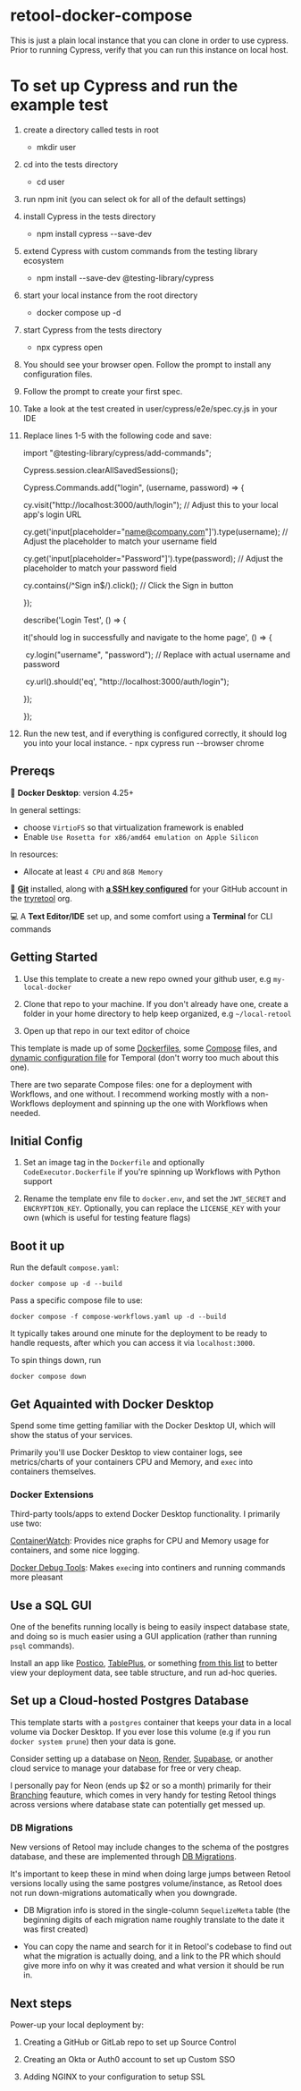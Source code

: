 # retool-docker-compose

This is just a plain local instance that you can clone in order to use cypress. Prior to running Cypress, verify that you can run this instance on local host. 


# To set up Cypress and run the example test

1. create a directory called tests in root
   - mkdir user

1. cd into the tests directory
   - cd user

3. run npm init (you can select ok for all of the default settings)

4. install Cypress in the tests directory

   - npm install cypress --save-dev

5. extend Cypress with custom commands from the testing library ecosystem

   - npm install --save-dev @testing-library/cypress

6. start your local instance from the root directory

   - docker compose up -d

7. start Cypress from the tests directory

   - npx cypress open

8. You should see your browser open. Follow the prompt to install any configuration files. 

9. Follow the prompt to create your first spec.

10. Take a look at the test created in user/cypress/e2e/spec.cy.js in your IDE

11. Replace lines 1-5 with the following code and save: 

    import "@testing-library/cypress/add-commands";

    Cypress.session.clearAllSavedSessions();

    Cypress.Commands.add("login", (username, password) => {

      cy.visit("http://localhost:3000/auth/login"); // Adjust this to your local app's login URL

      cy.get('input[placeholder="name@company.com"]').type(username); // Adjust the placeholder to match your username field

      cy.get('input[placeholder="Password"]').type(password); // Adjust the placeholder to match your password field

      cy.contains(/^Sign in$/).click(); // Click the Sign in button

    });

    describe('Login Test', () => {

      it('should log in successfully and navigate to the home page', () => {

    ​    cy.login("username", "password"); // Replace with actual username and password

    ​    cy.url().should('eq', "http://localhost:3000/auth/login");

      });

    });

12. Run the new test, and if everything is configured correctly, it should log you into your local instance.
        - npx cypress run --browser chrome


## Prereqs

🐳 **Docker Desktop**: version 4.25+

In general settings:
- choose `VirtioFS` so that virtualization framework is enabled
- Enable `Use Rosetta for x86/amd64 emulation on Apple Silicon`

In resources:
- Allocate at least `4 CPU` and `8GB Memory`


🐙 [**Git**](https://git-scm.com/download/mac) installed, along with [**a SSH key configured**](https://docs.github.com/en/authentication/connecting-to-github-with-ssh/generating-a-new-ssh-key-and-adding-it-to-the-ssh-agent) for your GitHub account in the [tryretool](https://github.com/tryretool) org.

💻 A **Text Editor/IDE** set up, and some comfort using a **Terminal** for CLI commands

## Getting Started

1) Use this template to create a new repo owned your github user, e.g `my-local-docker`

2) Clone that repo to your machine. If you don't already have one, create a folder in your home directory to help keep organized, e.g `~/local-retool`

3) Open up that repo in our text editor of choice

This template is made up of some [Dockerfiles](https://docs.docker.com/engine/reference/builder/#dockerfile-reference), some [Compose](https://docs.docker.com/compose/compose-file/03-compose-file/) files, and [dynamic configuration file](https://docs.temporal.io/references/dynamic-configuration) for Temporal (don't worry too much about this one).

There are two separate Compose files: one for a deployment with Workflows, and one without. I recommend working mostly with a non-Workflows deployment and spinning up the one with Workflows when needed.

## Initial Config

1) Set an image tag in the `Dockerfile` and optionally `CodeExecutor.Dockerfile` if you're spinning up Workflows with Python support

2) Rename the template env file to `docker.env`, and set the `JWT_SECRET` and `ENCRYPTION_KEY`. Optionally, you can replace the `LICENSE_KEY` with your own (which is useful for testing feature flags)

## Boot it up

Run the default `compose.yaml`:

```docker compose up -d --build```

Pass a specific compose file to use:

```docker compose -f compose-workflows.yaml up -d --build```

It typically takes around one minute for the deployment to be ready to handle requests, after which you can access it via `localhost:3000`.

To spin things down, run

```docker compose down```

## Get Aquainted with Docker Desktop

Spend some time getting familiar with the Docker Desktop UI, which will show the status of your services.

Primarily you'll use Docker Desktop to view container logs, see metrics/charts of your containers CPU and Memory, and `exec` into containers themselves.

### Docker Extensions

Third-party tools/apps to extend Docker Desktop functionality. I primarily use two:

[ContainerWatch](https://open.docker.com/extensions/marketplace?extensionId=containerwatch/containerwatch): Provides nice graphs for CPU and Memory usage for containers, and some nice logging.

[Docker Debug Tools](https://open.docker.com/extensions/marketplace?extensionId=docker/labs-debug-tools-extension): Makes `exec`ing into continers and running commands more pleasant

## Use a SQL GUI

One of the benefits running locally is being to easily inspect database state, and doing so is much easier using a GUI application (rather than running `psql` commands).

Install an app like [Postico](https://eggerapps.at/postico2/), [TablePlus](https://tableplus.com/), or something [from this list](https://postgresapp.com/documentation/gui-tools.html) to better view your deployment data, see table structure, and run ad-hoc queries.

## Set up a Cloud-hosted Postgres Database

This template starts with a `postgres` container that keeps your data in a local volume via Docker Desktop. If you ever lose this volume (e.g if you run `docker system prune`) then your data is gone.

Consider setting up a database on [Neon](https://neon.tech/), [Render](https://render.com/docs/databases), [Supabase](https://supabase.com/database), or another cloud service to manage your database for free or very cheap.

I personally pay for Neon (ends up $2 or so a month) primarily for their [Branching](https://neon.tech/docs/introduction/branching) feauture, which comes in very handy for testing Retool things across versions where database state can potentially get messed up.

### DB Migrations

New versions of Retool may include changes to the schema of the postgres database, and these are implemented through [DB Migrations](https://retoolconfluence.atlassian.net/wiki/spaces/FE/pages/162333218/Database+Migrations).

It's important to keep these in mind when doing large jumps between Retool versions locally using the same postgres volume/instance, as Retool does not run down-migrations automatically when you downgrade.

- DB Migration info is stored in the single-column `SequelizeMeta` table (the beginning digits of each migration name roughly translate to the date it was first created)

- You can copy the name and search for it in Retool's codebase to find out what the migration is actually doing, and a link to the PR which should give more info on why it was created and what version it should be run in.

## Next steps

Power-up your local deployment by:

1) Creating a GitHub or GitLab repo to set up Source Control

2) Creating an Okta or Auth0 account to set up Custom SSO

3) Adding NGINX to your configuration to setup SSL
